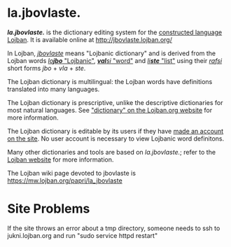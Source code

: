 # la.jbovlaste.
**_la.jbovlaste._** is the dictionary editing system for the [constructed language Lojban](http://lojban.org/). It is available online at http://jbovlaste.lojban.org/

In Lojban, [_jbovlaste_](http://jbovlaste.lojban.org/lookup.pl?Form=lookup.pl2&Database=*&Query=jbovlaste) means "Lojbanic dictionary" and is derived from the Lojban words [_lo**jbo**_ "Lojbanic"](http://jbovlaste.lojban.org/lookup.pl?Form=lookup.pl2&Database=*&Query=lojbo), [_**val**si_ "word"](http://jbovlaste.lojban.org/lookup.pl?Form=lookup.pl2&Database=*&Query=valsi) and [_li**ste**_ "list"](http://jbovlaste.lojban.org/lookup.pl?Form=lookup.pl2&Database=*&Query=liste) using their [_rafsi_](https://mw.lojban.org/papri/rafsi) short forms _jbo_ + _vla_ + _ste_.

The Lojban dictionary is multilingual: the Lojban words have definitions translated into many languages.

The Lojban dictionary is prescriptive, unlike the descriptive dictionaries for most natural languages. See ["dictionary" on the Lojban.org website](https://mw.lojban.org/papri/dictionary) for more information.

The Lojban dictionary is editable by its users if they have [made an account on the site](http://jbovlaste.lojban.org/newaccount.html). No user account is necessary to view Lojbanic word definitons.

Many other dictionaries and tools are based on _la.jbovlaste._; refer to the [Lojban website](http://lojban.org/) for more information.

The Lojban wiki page devoted to jbovlaste is https://mw.lojban.org/papri/la_jbovlaste

# Site Problems

If the site throws an error about a tmp directory, someone needs to ssh to jukni.lojban.org and run "sudo service httpd restart"
